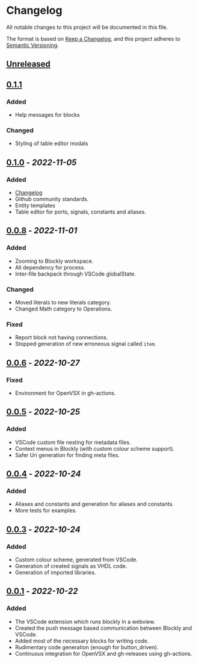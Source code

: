 # Changelog

All notable changes to this project will be documented in this file.

The format is based on [Keep a Changelog](https://keepachangelog.com/en/1.0.0/),
and this project adheres to [Semantic Versioning](https://semver.org/spec/v2.0.0.html).

## [Unreleased]

## [0.1.1]

### Added

- Help messages for blocks

### Changed

- Styling of table editor modals

## [0.1.0] - *2022-11-05*

### Added

- [Changelog](https://github.com/house-of-abbey/scratch_vhdl/blob/main/scratch-vhdl-vscode/CHANGELOG.md)
- Github community standards.
- Entity templates
- Table editor for ports, signals, constants and aliases.

## [0.0.8] - *2022-11-01*

### Added

- Zooming to Blockly workspace.
- All dependency for process.
- Inter-file backpack through VSCode globalState.

### Changed

- Moved literals to new literals category.
- Changed Math category to Operations.

### Fixed

- Report block not having connections.
- Stopped generation of new erroneous signal called `item`.

## [0.0.6] - *2022-10-27*

### Fixed

- Environment for OpenVSX in gh-actions.

## [0.0.5] - *2022-10-25*

### Added

- VSCode custom file nesting for metadata files.
- Context menus in Blockly (with custom colour scheme support).
- Safer Uri generation for finding meta files.

## [0.0.4] - *2022-10-24*

### Added

- Aliases and constants and generation for aliases and constants.
- More tests for examples.

## [0.0.3] - *2022-10-24*

### Added

- Custom colour scheme, generated from VSCode.
- Generation of created signals as VHDL code.
- Generation of imported libraries.

## [0.0.1] - *2022-10-22*

### Added

- The VSCode extension which runs blockly in a webview.
- Created the push message based communication between Blockly and VSCode.
- Added most of the necessary blocks for writing code.
- Rudimentary code generation (enough for button_driven).
- Continuous integration for OpenVSX and gh-releases using gh-actions.

[Unreleased]: https://github.com/house-of-abbey/scratch_vhdl/compare/v0.1.1...HEAD
[0.1.1]: https://github.com/house-of-abbey/scratch_vhdl/compare/v0.1.0...v0.1.1
[0.1.0]: https://github.com/house-of-abbey/scratch_vhdl/compare/v0.0.8...v0.1.0
[0.0.8]: https://github.com/house-of-abbey/scratch_vhdl/compare/v0.0.7...v0.0.8
<!-- [0.0.7]: https://github.com/house-of-abbey/scratch_vhdl/compare/v0.0.6...v0.0.7 -->
[0.0.6]: https://github.com/house-of-abbey/scratch_vhdl/compare/v0.0.5...v0.0.6
[0.0.5]: https://github.com/house-of-abbey/scratch_vhdl/compare/v0.0.4...v0.0.5
[0.0.4]: https://github.com/house-of-abbey/scratch_vhdl/compare/v0.0.3...v0.0.4
[0.0.3]: https://github.com/house-of-abbey/scratch_vhdl/compare/v0.0.2...v0.0.3
<!-- [0.0.2]: https://github.com/house-of-abbey/scratch_vhdl/compare/v0.0.1...v0.0.2 -->
[0.0.1]: https://github.com/house-of-abbey/scratch_vhdl/releases/tag/v0.0.1
